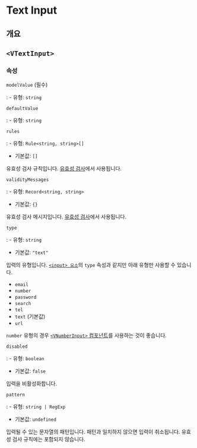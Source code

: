 # Text Input

## 개요

## `<VTextInput>`

### 속성

`modelValue` (필수)

: - 유형: `string`

`defaultValue`

: - 유형: `string`

`rules`

: - 유형: `Rule<string, string>[]`
  - 기본값: `[]`

  유효성 검사 규칙입니다. [유효성 검사](/ko/guide/validation/)에서 사용됩니다.

`validityMessages`

: - 유형: `Record<string, string>`
  - 기본값: `{}`

  유효성 검사 메시지입니다. [유효성 검사](/ko/guide/validation/)에서 사용됩니다.

`type`

: - 유형: `string`
  - 기본값: `"text"`

  입력의 유형입니다. [`<input> 요소`](https://developer.mozilla.org/ko/docs/Web/HTML/Element/input)의 `type` 속성과 같지만 아래 유형만 사용할 수 있습니다.

  - `email`
  - `number`
  - `password`
  - `search`
  - `tel`
  - `text` (기본값)
  - `url`

  `number` 유형의 경우 [`<VNumberInput>` 컴포넌트](/ko/components/number-input/)를 사용하는 것이 좋습니다.

`disabled`

: - 유형: `boolean`
  - 기본값: `false`

  입력을 비활성화합니다.

`pattern`

: - 유형: `string | RegExp`
  - 기본값: `undefined`

  입력될 수 있는 문자열의 패턴입니다. 패턴과 일치하지 않으면 입력이 취소됩니다. 유효성 검사 규칙에는 포함되지 않습니다.
